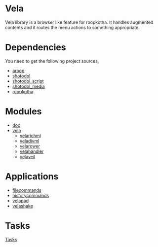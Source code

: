Vela
======

Vela library is a browser like feature for roopkotha. It handles augmented contents and it routes the menu actions to something appropriate.

Dependencies
============

You need to get the following project sources,

- [aroop](https://github.com/kamanashisroy/aroop)
- [shotodol](https://github.com/kamanashisroy/shotodol)
- [shotodol\_script](https://github.com/kamanashisroy/shotodol_script)
- [shotodol\_media](https://github.com/kamanashisroy/shotodol_media)
- [roopkotha](https://github.com/kamanashisroy/roopkotha)


Modules
========

- [doc](libs/doc)
- [vela](libs/vela)
	- [velarichml](libs/vela/velarichml)
	- [veladivml](libs/vela/veladivml)
	- [velarower](libs/vela/velarower)
	- [velahandler](libs/vela/velahandler)
	- [velaveil](libs/vela/velaveil)

Applications
============
- [filecommands](guiapps/filecommands)
- [historycommands](guiapps/historycommands)
- [velapad](guiapps/velapad)
- [velashake](guiapps/velashake)

Tasks
======

[Tasks](TASKS.md)


